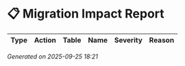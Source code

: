 # 📋 Migration Impact Report

| Type | Action | Table | Name | Severity | Reason |
|------|--------|-------|------|----------|--------|

_Generated on 2025-09-25 18:21_
